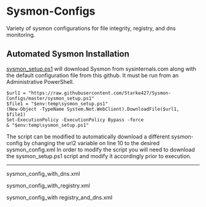 # Sysmon-Configs
Variety of sysmon configurations for file integrity, registry, and dns monitoring.

## Automated Sysmon Installation

[sysmon_setup.ps1](https://raw.githubusercontent.com/Starke427/Sysmon-Configs/master/sysmon_setup.ps1) will download Sysmon from sysinternals.com along with the default configuration file from this github. It must be run from an Administrative PowerShell.

```
$url1 = "https://raw.githubusercontent.com/Starke427/Sysmon-Configs/master/sysmon_setup.ps1"
$file1 = "$env:temp\sysmon_setup.ps1"
(New-Object -TypeName System.Net.WebClient).DownloadFile($url1, $file1)
Set-ExecutionPolicy -ExecutionPolicy Bypass -force
& "$env:temp\sysmon_setup.ps1"
```

The script can be modified to automatically download a different sysmon-config by changing the url2 variable on line 10 to the desired sysmon_config.xml In order to modify the script you will need to download the sysmon_setup.ps1 script and modify it accordingly prior to execution.

---

sysmon_config_with_dns.xml

sysmon_config_with_registry.xml

sysmon_config_with registry_and_dns.xml

